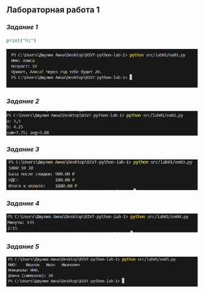 ## Лабораторная работа 1

### _Задание 1_

```python
print("hi")
```

![скриншот 1](./images/lab01/ex01.png)

### _Задание 2_

![скриншот 2](./images/lab01/ex02.png)

### _Задание 3_

![скриншот 3](./images/lab01/ex03.png)

### _Задание 4_

![скриншот 4](./images/lab01/ex04.png)

### _Задание 5_

![скриншот 5](./images/lab01/ex05.png)